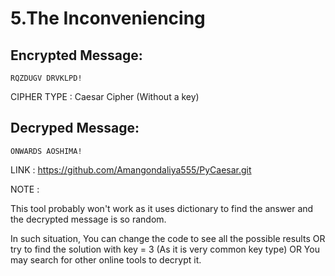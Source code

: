 # 5.The Inconveniencing



## Encrypted Message:

```
RQZDUGV DRVKLPD!   
```

CIPHER TYPE : Caesar Cipher (Without a key)

## Decryped Message:

```
ONWARDS AOSHIMA!   
```

LINK : https://github.com/Amangondaliya555/PyCaesar.git


NOTE : 

This tool probably won't work as it uses dictionary to find the answer and the decrypted message is so random.

In such situation, You can change the code to see all the possible results OR try to find the solution with key = 3 (As it is very common key type) OR You may search for other online tools 
to decrypt it.
